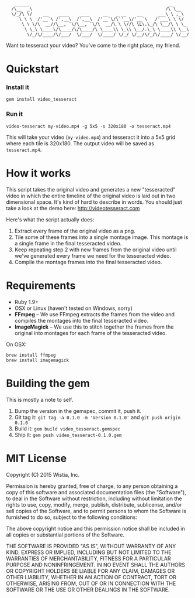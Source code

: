
```
   ______                                                     __
  /\__  _\                                                   /\ \__
  \/_/\ \/    __    ____    ____     __   _ __    __      ___\ \ ,_\
     \ \ \  /'__`\ /',__\  /',__\  /'__`\/\`'__\/'__`\   /'___\ \ \/
      \ \ \/\  __//\__, `\/\__, `\/\  __/\ \ \//\ \L\.\_/\ \__/\ \ \_
       \ \_\ \____\/\____/\/\____/\ \____\\ \_\\ \__/.\_\ \____\\ \__\
        \/_/\/____/\/___/  \/___/  \/____/ \/_/ \/__/\/_/\/____/ \/__/

```

Want to tesseract your video? You've come to the right place, my friend.


# Quickstart

### Install it

```
gem install video_tesseract
```

### Run it

```
video-tesseract my-video.mp4 -g 5x5 -s 320x180 -o tesseract.mp4
```

This will take your video (`my-video.mp4`) and tesseract it into a 5x5 grid where
each tile is 320x180. The output video will be saved as `tesseract.mp4`.


# How it works

This script takes the original video and generates a new "tesseracted" video
in which the entire timeline of the original video is laid out in two dimensional
space. It's kind of hard to describe in words. You should just take a look at
the demo here: http://videotesseract.com

Here's what the script actually does:

1. Extract every frame of the original video as a png.
2. Tile some of these frames into a single montage image. This montage is a
   single frame in the final tesseracted video.
3. Keep repeating step 2 with new frames from the original video until we've
   generated every frame we need for the tesseracted video.
4. Compile the montage frames into the final tesseracted video.


# Requirements

- Ruby 1.9+
- OSX or Linux (haven't tested on Windows, sorry)
- **FFmpeg** – We use FFmpeg extracts the frames from the video and compiles
  the montages into the final tesseracted video.
- **ImageMagick** – We use this to stitch together the frames from the original
  into montages for each frame of the tesseracted video.

On OSX:

```
brew install ffmpeg
brew install imagemagick
```


# Building the gem

This is mostly a note to self.

1. Bump the version in the gemspec, commit it, push it.
2. Git tag it: `git tag -a 0.1.0 -m 'Version 0.1.0'` and `git push origin 0.1.0`
2. Build it: `gem build video_tesseract.gemspec`
3. Ship it: `gem push video_tesseract-0.1.0.gem`


# MIT License

Copyright (C) 2015 Wistia, Inc.

Permission is hereby granted, free of charge, to any person obtaining a copy of
this software and associated documentation files (the "Software"), to deal in
the Software without restriction, including without limitation the rights to
use, copy, modify, merge, publish, distribute, sublicense, and/or sell copies
of the Software, and to permit persons to whom the Software is furnished to do
so, subject to the following conditions:

The above copyright notice and this permission notice shall be included in all
copies or substantial portions of the Software.

THE SOFTWARE IS PROVIDED "AS IS", WITHOUT WARRANTY OF ANY KIND, EXPRESS OR
IMPLIED, INCLUDING BUT NOT LIMITED TO THE WARRANTIES OF MERCHANTABILITY,
FITNESS FOR A PARTICULAR PURPOSE AND NONINFRINGEMENT. IN NO EVENT SHALL THE
AUTHORS OR COPYRIGHT HOLDERS BE LIABLE FOR ANY CLAIM, DAMAGES OR OTHER
LIABILITY, WHETHER IN AN ACTION OF CONTRACT, TORT OR OTHERWISE, ARISING FROM,
OUT OF OR IN CONNECTION WITH THE SOFTWARE OR THE USE OR OTHER DEALINGS IN THE
SOFTWARE.
